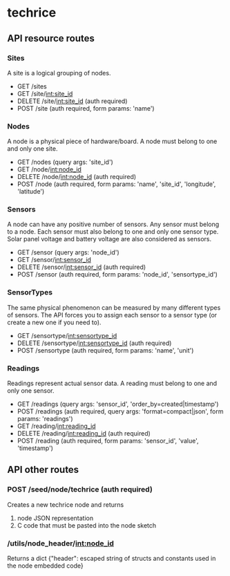 # techrice

## API resource routes

### Sites
A site is a logical grouping of nodes.
*   GET /sites
*   GET /site/<int:site_id>
*   DELETE /site/<int:site_id> (auth required)
*   POST /site (auth required, form params: 'name')

### Nodes
A node is a physical piece of hardware/board. A node must belong to one and only one site.
*   GET /nodes (query args: 'site_id')
*   GET /node/<int:node_id>
*   DELETE /node/<int:node_id> (auth required)
*   POST /node (auth required, form params: 'name', 'site_id', 'longitude', 'latitude')

### Sensors
A node can have any positive number of sensors. Any sensor must belong to a node. Each sensor must also belong to one and only one sensor type. Solar panel voltage and battery voltage are also considered as sensors.
*   GET /sensor (query args: 'node_id')
*   GET /sensor/<int:sensor_id>
*   DELETE /sensor/<int:sensor_id> (auth required)
*   POST /sensor (auth required, form params: 'node_id', 'sensortype_id')


### SensorTypes
The same physical phenomenon can be measured by many different types of sensors. The API forces you to assign each sensor to a sensor type (or create a new one if you need to). 
*   GET /sensortype/<int:sensortype_id>
*   DELETE /sensortype/<int:sensortype_id> (auth required)
*   POST /sensortype (auth required, form params: 'name', 'unit')

### Readings
Readings represent actual sensor data. A reading must belong to one and only one sensor.
*   GET /readings (query args: 'sensor_id', 'order_by=created|timestamp')
*   POST /readings (auth required, query args: 'format=compact|json', form params: 'readings')
*   GET /reading/<int:reading_id>
*   DELETE /reading/<int:reading_id> (auth required)
*   POST /reading (auth required, form params: 'sensor_id', 'value', 'timestamp')

## API other routes
### POST /seed/node/techrice (auth required)
Creates a new techrice node and returns
1. node JSON representation
2. C code that must be pasted into the node sketch

### /utils/node_header/<int:node_id>
Returns a dict {"header": escaped string of structs and constants used in the node embedded code}
